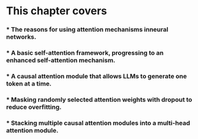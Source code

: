 # This chapter covers
 ### * The reasons for using attention mechanisms inneural networks.
### * A basic self-attention framework, progressing to an enhanced self-attention mechanism.
### * A causal attention module that allows LLMs to generate one token at a time.
### * Masking randomly selected attention weights with dropout to reduce overfitting.
### * Stacking multiple causal attention modules into a multi-head attention module.
